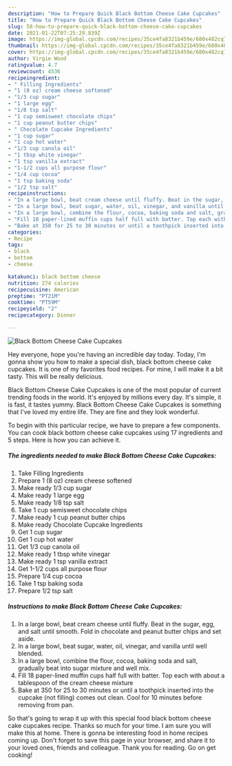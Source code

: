 ```yaml
---
description: "How to Prepare Quick Black Bottom Cheese Cake Cupcakes"
title: "How to Prepare Quick Black Bottom Cheese Cake Cupcakes"
slug: 58-how-to-prepare-quick-black-bottom-cheese-cake-cupcakes
date: 2021-01-22T07:25:29.839Z
image: https://img-global.cpcdn.com/recipes/35ce4fa8321b459e/680x482cq70/black-bottom-cheese-cake-cupcakes-recipe-main-photo.jpg
thumbnail: https://img-global.cpcdn.com/recipes/35ce4fa8321b459e/680x482cq70/black-bottom-cheese-cake-cupcakes-recipe-main-photo.jpg
cover: https://img-global.cpcdn.com/recipes/35ce4fa8321b459e/680x482cq70/black-bottom-cheese-cake-cupcakes-recipe-main-photo.jpg
author: Virgie Wood
ratingvalue: 4.7
reviewcount: 4536
recipeingredient:
- " Filling Ingredients"
- "1 (8 oz) cream cheese softened"
- "1/3 cup sugar"
- "1 large egg"
- "1/8 tsp salt"
- "1 cup semisweet chocolate chips"
- "1 cup peanut butter chips"
- " Chocolate Cupcake Ingredients"
- "1 cup sugar"
- "1 cup hot water"
- "1/3 cup canola oil"
- "1 tbsp white vinegar"
- "1 tsp vanilla extract"
- "1-1/2 cups all purpose flour"
- "1/4 cup cocoa"
- "1 tsp baking soda"
- "1/2 tsp salt"
recipeinstructions:
- "In a large bowl, beat cream cheese until fluffy. Beat in the sugar, egg, and salt until smooth. Fold in chocolate and peanut butter chips and set aside."
- "In a large bowl, beat sugar, water, oil, vinegar, and vanilla until well blended."
- "In a large bowl, combine the flour, cocoa, baking soda and salt, gradually beat into sugar mixture and well mix."
- "Fill 18 paper-lined muffin cups half full with batter. Top each with about a tablespoon of the cream cheese mixture"
- "Bake at 350 for 25 to 30 minutes or until a toothpick inserted into the cupcake (not filling) comes out clean. Cool for 10 minutes before removing from pan."
categories:
- Recipe
tags:
- black
- bottom
- cheese

katakunci: black bottom cheese 
nutrition: 274 calories
recipecuisine: American
preptime: "PT21M"
cooktime: "PT59M"
recipeyield: "2"
recipecategory: Dinner

---
```



![Black Bottom Cheese Cake Cupcakes](https://img-global.cpcdn.com/recipes/35ce4fa8321b459e/680x482cq70/black-bottom-cheese-cake-cupcakes-recipe-main-photo.jpg)

Hey everyone, hope you're having an incredible day today. Today, I'm gonna show you how to make a special dish, black bottom cheese cake cupcakes. It is one of my favorites food recipes. For mine, I will make it a bit tasty. This will be really delicious.



Black Bottom Cheese Cake Cupcakes is one of the most popular of current trending foods in the world. It's enjoyed by millions every day. It's simple, it is fast, it tastes yummy. Black Bottom Cheese Cake Cupcakes is something that I've loved my entire life. They are fine and they look wonderful.


To begin with this particular recipe, we have to prepare a few components. You can cook black bottom cheese cake cupcakes using 17 ingredients and 5 steps. Here is how you can achieve it.

<!--inarticleads1-->

##### The ingredients needed to make Black Bottom Cheese Cake Cupcakes:

1. Take  Filling Ingredients
1. Prepare 1 (8 oz) cream cheese softened
1. Make ready 1/3 cup sugar
1. Make ready 1 large egg
1. Make ready 1/8 tsp salt
1. Take 1 cup semisweet chocolate chips
1. Make ready 1 cup peanut butter chips
1. Make ready  Chocolate Cupcake Ingredients
1. Get 1 cup sugar
1. Get 1 cup hot water
1. Get 1/3 cup canola oil
1. Make ready 1 tbsp white vinegar
1. Make ready 1 tsp vanilla extract
1. Get 1-1/2 cups all purpose flour
1. Prepare 1/4 cup cocoa
1. Take 1 tsp baking soda
1. Prepare 1/2 tsp salt




<!--inarticleads2-->

##### Instructions to make Black Bottom Cheese Cake Cupcakes:

1. In a large bowl, beat cream cheese until fluffy. Beat in the sugar, egg, and salt until smooth. Fold in chocolate and peanut butter chips and set aside.
1. In a large bowl, beat sugar, water, oil, vinegar, and vanilla until well blended.
1. In a large bowl, combine the flour, cocoa, baking soda and salt, gradually beat into sugar mixture and well mix.
1. Fill 18 paper-lined muffin cups half full with batter. Top each with about a tablespoon of the cream cheese mixture
1. Bake at 350 for 25 to 30 minutes or until a toothpick inserted into the cupcake (not filling) comes out clean. Cool for 10 minutes before removing from pan.




So that's going to wrap it up with this special food black bottom cheese cake cupcakes recipe. Thanks so much for your time. I am sure you will make this at home. There is gonna be interesting food in home recipes coming up. Don't forget to save this page in your browser, and share it to your loved ones, friends and colleague. Thank you for reading. Go on get cooking!
